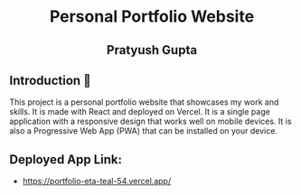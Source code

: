 <h1 align="center"> Personal Portfolio Website</h1>

<h2 align="center"> Pratyush Gupta</h2>

## Introduction 🚀

This project is a personal portfolio website that showcases my work and skills. It is made with React and deployed on Vercel. It is a single page application with a responsive design that works well on mobile devices. It is also a Progressive Web App (PWA) that can be installed on your device.

## Deployed App Link:

- https://portfolio-eta-teal-54.vercel.app/
